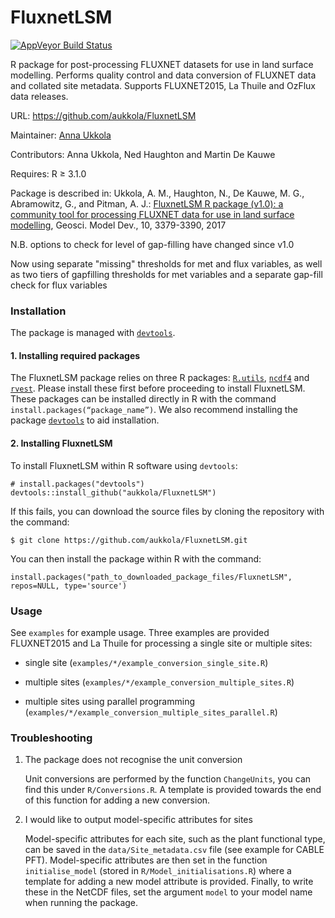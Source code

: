 FluxnetLSM
=================

[![AppVeyor Build Status](https://ci.appveyor.com/api/projects/status/github/kongdd/FluxnetLSM?branch=master&svg=true)](https://ci.appveyor.com/project/kongdd/FluxnetLSM)

R package for post-processing FLUXNET datasets for use in land surface modelling. Performs quality control and data conversion of FLUXNET data and collated site metadata. Supports FLUXNET2015, La Thuile and OzFlux data releases.

URL: https://github.com/aukkola/FluxnetLSM

Maintainer: [Anna Ukkola](<https://www.climatescience.org.au/staff/profile/aukkola>)

Contributors: Anna Ukkola, Ned Haughton and Martin De Kauwe

Requires: R ≥ 3.1.0

Package is described in:
Ukkola, A. M., Haughton, N., De Kauwe, M. G., Abramowitz, G., and Pitman, A. J.: [FluxnetLSM R package (v1.0):
a community tool for processing FLUXNET data for use in land surface modelling](https://doi.org/10.5194/gmd-10-3379-2017),
Geosci. Model Dev., 10, 3379-3390, 2017


N.B. options to check for level of gap-filling have changed since v1.0

Now using separate "missing" thresholds for met and flux variables, as well as
two tiers of gapfilling thresholds for met variables and
a separate gap-fill check for flux variables


### Installation


The package is managed with [`devtools`](https://github.com/hadley/devtools).


#### 1. Installing required packages

The FluxnetLSM package relies on three R packages: [`R.utils`](https://cran.r-project.org/web/packages/R.utils/R.utils.pdf), [`ncdf4`](https://cran.r-project.org/web/packages/ncdf4/ncdf4.pdf) and [`rvest`](https://cran.r-project.org/web/packages/rvest/rvest.pdf). Please install these first before proceeding to install FluxnetLSM. These packages can be installed directly in R with the command `install.packages(“package_name”)`. We also recommend installing the package [`devtools`](https://cran.r-project.org/web/packages/devtools/README.html) to aid installation.


#### 2. Installing FluxnetLSM

To install FluxnetLSM within R software using `devtools`:

```{r}
# install.packages("devtools")
devtools::install_github("aukkola/FluxnetLSM")
```

If this fails, you can download the source files by cloning the repository with the command:

```{r}
$ git clone https://github.com/aukkola/FluxnetLSM.git
```

You can then install the package within R with the command:

```{r}
install.packages("path_to_downloaded_package_files/FluxnetLSM", repos=NULL, type='source')
```


### Usage
See `examples` for example usage. Three examples are provided FLUXNET2015 and La Thuile for processing a single site or multiple sites:

- single site (`examples/*/example_conversion_single_site.R`)

- multiple sites (`examples/*/example_conversion_multiple_sites.R`)

- multiple sites using parallel programming (`examples/*/example_conversion_multiple_sites_parallel.R`)



### Troubleshooting

1. The package does not recognise the unit conversion

	Unit conversions are performed by the function `ChangeUnits`, you can find this under `R/Conversions.R`. A template is provided towards the end of this function for adding a new conversion.

2. I would like to output model-specific attributes for sites

	Model-specific attributes for each site, such as the plant functional type, can be saved in the `data/Site_metadata.csv` file (see example for CABLE PFT). Model-specific attributes are then set in the function `initialise_model` (stored in `R/Model_initialisations.R`) where a template for adding a new model attribute is provided. Finally, to write these in the NetCDF files, set the argument `model` to your model name when running the package.








